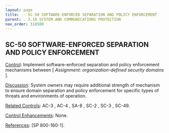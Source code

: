 ```yaml
---
layout: page
title: -- SC-50 SOFTWARE-ENFORCED SEPARATION AND POLICY ENFORCEMENT 
parent: . 3.18 SYSTEM AND COMMUNICATIONS PROTECTION 
nav_order: 318500 
---
```


## SC-50 SOFTWARE-ENFORCED SEPARATION AND POLICY ENFORCEMENT

<ins>Control</ins>: Implement software-enforced separation and policy enforcement mechanisms between [ _Assignment: organization-defined security domains_ ].

<ins>Discussion</ins>: System owners may require additional strength of mechanism to ensure domain
separation and policy enforcement for specific types of threats and environments of operation.

<ins>Related Controls</ins>: AC-3 , AC-4 , SA-8 , SC-2 , SC-3 , SC-49.
    
<ins>Control Enhancements</ins>: None.

<ins>References</ins>: [SP 800-160-1].
